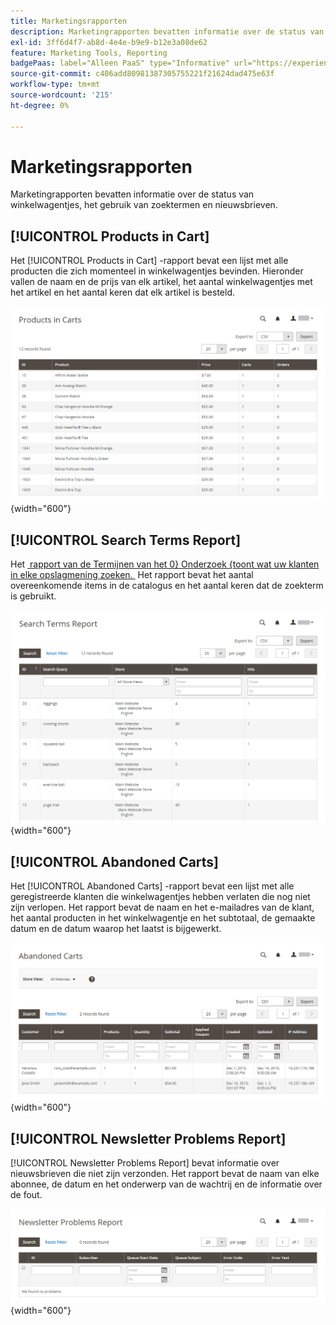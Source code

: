 ```yaml
---
title: Marketingsrapporten
description: Marketingrapporten bevatten informatie over de status van winkelwagentjes, het gebruik van zoektermen en nieuwsbrieven.
exl-id: 3ff6d4f7-ab8d-4e4e-b9e9-b12e3a08de62
feature: Marketing Tools, Reporting
badgePaas: label="Alleen PaaS" type="Informative" url="https://experienceleague.adobe.com/nl/docs/commerce/user-guides/product-solutions" tooltip="Is alleen van toepassing op Adobe Commerce op Cloud-projecten (door Adobe beheerde PaaS-infrastructuur) en op projecten in het veld."
source-git-commit: c406add80981387305755221f21624dad475e63f
workflow-type: tm+mt
source-wordcount: '215'
ht-degree: 0%

---
```


# Marketingsrapporten

Marketingrapporten bevatten informatie over de status van winkelwagentjes, het gebruik van zoektermen en nieuwsbrieven.

## [!UICONTROL Products in Cart]

Het [!UICONTROL Products in Cart] -rapport bevat een lijst met alle producten die zich momenteel in winkelwagentjes bevinden. Hieronder vallen de naam en de prijs van elk artikel, het aantal winkelwagentjes met het artikel en het aantal keren dat elk artikel is besteld.

![&#x200B; Producten in het rapport van de Kar &#x200B;](./assets/products-in-cart.png){width="600"}

## [!UICONTROL Search Terms Report]

Het [&#x200B; rapport van de Termijnen van het 0&rbrace; Onderzoek &lbrace;toont wat uw klanten in elke opslagmening zoeken. &#x200B;](../catalog/search-terms.md#search-terms-report) Het rapport bevat het aantal overeenkomende items in de catalogus en het aantal keren dat de zoekterm is gebruikt.

![&#x200B; Rapport van de Termijnen van het Onderzoek &#x200B;](./assets/search-terms.png){width="600"}

## [!UICONTROL Abandoned Carts]

Het [!UICONTROL Abandoned Carts] -rapport bevat een lijst met alle geregistreerde klanten die winkelwagentjes hebben verlaten die nog niet zijn verlopen. Het rapport bevat de naam en het e-mailadres van de klant, het aantal producten in het winkelwagentje en het subtotaal, de gemaakte datum en de datum waarop het laatst is bijgewerkt.

![&#x200B; Verlaten het Rapport van Havens &#x200B;](./assets/abandoned-carts.png){width="600"}

## [!UICONTROL Newsletter Problems Report]

[!UICONTROL Newsletter Problems Report] bevat informatie over nieuwsbrieven die niet zijn verzonden. Het rapport bevat de naam van elke abonnee, de datum en het onderwerp van de wachtrij en de informatie over de fout.

![&#x200B; Rapport van de Problemen van de Nieuwsbrief &#x200B;](./assets/newsletter-problems.png){width="600"}
